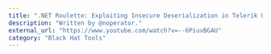 ```yaml
---
title: ".NET Roulette: Exploiting Insecure Deserialization in Telerik UI"
description: "Written by @noperator."
external_url: "https://www.youtube.com/watch?v=--6PiuvBGAU"
category: "Black Hat Tools"
---
```

